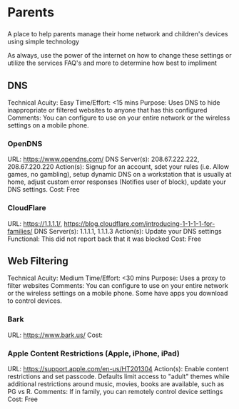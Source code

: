 # Parents

###
A place to help parents manage their home network and children's devices using simple technology

As always, use the power of the internet on how to change these settings or utilize the services FAQ's and more to determine how best to impliment

## DNS

Technical Acuity: Easy
Time/Effort: <15 mins
Purpose: Uses DNS to hide inappropriate or filtered websites to anyone that has this configured
Comments: You can configure to use on your entire network or the wireless settings on a mobile phone. 

### OpenDNS
URL: https://www.opendns.com/
DNS Server(s): 208.67.222.222, 208.67.220.220
Action(s): Signup for an account, sdet your rules (i.e. Allow games, no gambling), setup dynamic DNS on a workstation that is usually at home, adjust custom error responses (Notifies user of block), update your DNS settings.
Cost: Free

### CloudFlare
URL: https://1.1.1.1/, https://blog.cloudflare.com/introducing-1-1-1-1-for-families/
DNS Server(s): 1.1.1.1, 1.1.1.3
Action(s): Update your DNS settings
Functional: This did not report back that it was blocked
Cost: Free

## Web Filtering

Technical Acuity: Medium
Time/Effort: <30 mins
Purpose: Uses a proxy to filter websites
Comments: You can configure to use on your entire network or the wireless settings on a mobile phone. Some have apps you download to control devices. 

### Bark
URL: https://www.bark.us/
Cost: 

### Apple Content Restrictions (Apple, iPhone, iPad)
URL: https://support.apple.com/en-us/HT201304
Action(s): Enable content restrictions and set passcode. Defaults limit access to "adult" themes while additional restrictions around music, movies, books are available, such as PG vs R. 
Comments: If in family, you can remotely control device settings
Cost: Free
